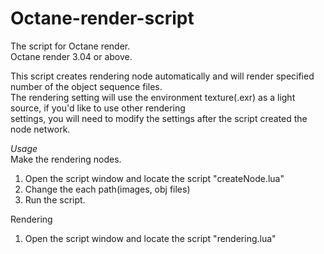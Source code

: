 # Octane-render-script
The script for Octane render.  
Octane render 3.04 or above.  


This script creates rendering node automatically and will render specified number of the object sequence files.   
The rendering setting will use the environment texture(.exr) as a light source, if you'd like to use other rendering   
settings, you will need to modify the settings after the script created the node network.  

*Usage*  
Make the rendering nodes.  
1. Open the script window and locate the script "createNode.lua"  
2. Change the each path(images, obj files)  
3. Run the script.  

Rendering  
1. Open the script window and locate the script "rendering.lua"  



